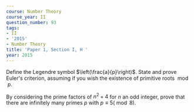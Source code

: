 ```yaml
---
course: Number Theory
course_year: II
question_number: 93
tags:
- II
- '2015'
- Number Theory
title: 'Paper 1, Section I, H '
year: 2015
---
```




Define the Legendre symbol $\left(\frac{a}{p}\right)$. State and prove Euler's criterion, assuming if you wish the existence of primitive roots $\bmod p$.

By considering the prime factors of $n^{2}+4$ for $n$ an odd integer, prove that there are infinitely many primes $p$ with $p \equiv 5(\bmod 8)$.